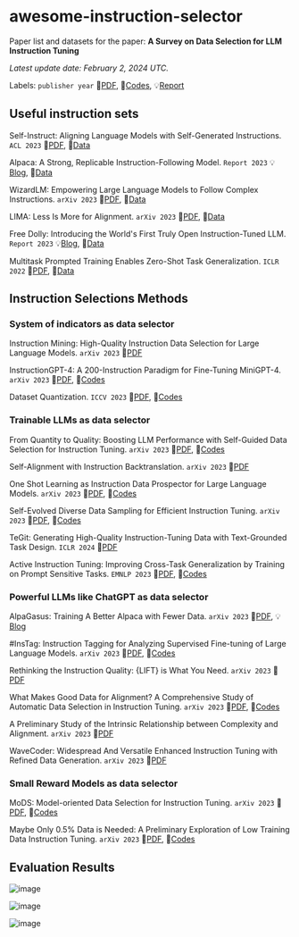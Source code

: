 # awesome-instruction-selector

Paper list and datasets for the paper: **A Survey on Data Selection for LLM Instruction Tuning**

*Latest update date: February 2, 2024 UTC.* 

Labels: `publisher year` 📄[PDF](), 🔗[Codes](), 💡[Report]()

## Useful instruction sets
Self-Instruct: Aligning Language Models with Self-Generated Instructions. `ACL 2023` 📄[PDF](https://aclanthology.org/2023.acl-long.754.pdf), 🔗[Data](https://github.com/yizhongw/self-instruct)

Alpaca: A Strong, Replicable Instruction-Following Model. `Report 2023` 💡[Blog](https://crfm.stanford.edu/2023/03/13/alpaca.html), 🔗[Data](https://github.com/tatsu-lab/stanford_alpaca#data-release)

WizardLM: Empowering Large Language Models to Follow Complex Instructions. `arXiv 2023` 📄[PDF](https://arxiv.org/pdf/2304.12244.pdf), 🔗[Data](https://github.com/nlpxucan/WizardLM/tree/main/WizardLM)

LIMA: Less Is More for Alignment. `arXiv 2023` 📄[PDF](https://arxiv.org/pdf/2305.11206.pdf), 🔗[Data]()

Free Dolly: Introducing the World's First Truly Open Instruction-Tuned LLM. `Report 2023` 💡[Blog](https://www.databricks.com/blog/2023/04/12/dolly-first-open-commercially-viable-instruction-tuned-llm), 🔗[Data](https://huggingface.co/datasets/databricks/databricks-dolly-15k)

Multitask Prompted Training Enables Zero-Shot Task Generalization. `ICLR 2022` 📄[PDF](https://openreview.net/pdf?id=9Vrb9D0WI4), 🔗[Data](https://github.com/bigscience-workshop/promptsource)

## Instruction Selections Methods

### System of indicators as data selector

Instruction Mining: High-Quality Instruction Data Selection for Large Language Models. `arXiv 2023` 📄[PDF](https://arxiv.org/pdf/2307.06290.pdf)

InstructionGPT-4: A 200-Instruction Paradigm for Fine-Tuning MiniGPT-4. `arXiv 2023` 📄[PDF](https://arxiv.org/pdf/2308.12067.pdf), 🔗[Codes](https://github.com/waltonfuture/InstructionGPT-4)

Dataset Quantization. `ICCV 2023` 📄[PDF](https://arxiv.org/pdf/2308.10524.pdf), 🔗[Codes](https://github.com/magic-research/Dataset_Quantization) 

### Trainable LLMs as data selector
From Quantity to Quality: Boosting LLM Performance with Self-Guided Data Selection for Instruction Tuning. `arXiv 2023` 📄[PDF](https://arxiv.org/pdf/2308.12032.pdf), 🔗[Codes](https://github.com/MingLiiii/Cherry_LLM)

Self-Alignment with Instruction Backtranslation. `arXiv 2023` 📄[PDF](https://arxiv.org/pdf/2308.06259.pdf)

One Shot Learning as Instruction Data Prospector for Large Language Models. `arXiv 2023` 📄[PDF](https://arxiv.org/pdf/2312.10302.pdf), 🔗[Codes](https://github.com/pldlgb/nuggets)

Self-Evolved Diverse Data Sampling for Efficient Instruction Tuning. `arXiv 2023` 📄[PDF](https://arxiv.org/pdf/2311.08182.pdf), 🔗[Codes](https://github.com/OFA-Sys/DiverseEvol)

TeGit: Generating High-Quality Instruction-Tuning Data with Text-Grounded Task Design. `ICLR 2024` 📄[PDF](https://arxiv.org/pdf/2309.05447.pdf)

Active Instruction Tuning: Improving Cross-Task Generalization by Training on Prompt Sensitive Tasks. `EMNLP 2023` 📄[PDF](https://aclanthology.org/2023.emnlp-main.112.pdf), 🔗[Codes](https://github.com/PlusLabNLP/Active-IT)

### Powerful LLMs like ChatGPT as data selector

AlpaGasus: Training A Better Alpaca with Fewer Data. `arXiv 2023` 📄[PDF](https://arxiv.org/pdf/2307.08701.pdf), 💡[Blog](https://lichang-chen.github.io/AlpaGasus/)

#InsTag: Instruction Tagging for Analyzing Supervised Fine-tuning of Large Language Models. `arXiv 2023` 📄[PDF](https://arxiv.org/pdf/2312.11508.pdf), 🔗[Codes](https://github.com/OFA-Sys/InsTag)

Rethinking the Instruction Quality: {LIFT} is What You Need. `arXiv 2023` 📄[PDF](https://arxiv.org/pdf/2312.11508.pdf)

What Makes Good Data for Alignment? A Comprehensive Study of Automatic Data Selection in Instruction Tuning. `arXiv 2023` 📄[PDF](https://arxiv.org/pdf/2312.15685.pdf), 🔗[Codes](https://github.com/hkust-nlp/deita)

A Preliminary Study of the Intrinsic Relationship between Complexity and Alignment. `arXiv 2023` 📄[PDF](https://arxiv.org/pdf/2308.05696.pdf)

WaveCoder: Widespread And Versatile Enhanced Instruction Tuning with Refined Data Generation. `arXiv 2023` 📄[PDF](https://arxiv.org/pdf/2312.14187.pdf)


### Small Reward Models as data selector
MoDS: Model-oriented Data Selection for Instruction Tuning. `arXiv 2023` 📄[PDF](https://arxiv.org/pdf/2311.15653.pdf), 🔗[Codes](https://github.com/CASIA-LM/MoDS)

Maybe Only 0.5% Data is Needed: A Preliminary Exploration of Low Training Data Instruction Tuning. `arXiv 2023` 📄[PDF](https://arxiv.org/pdf/2305.09246.pdf), 🔗[Codes](https://github.com/CASIA-LM/MoDS)

## Evaluation Results
![image](https://github.com/Bolin97/awesome-instruction-selector/assets/157888182/8abe93d7-2530-46af-8656-43c0d6ab3d40)

![image](https://github.com/Bolin97/awesome-instruction-selector/assets/157888182/a7d34716-20eb-4c52-844c-944d5de44324)

![image](https://github.com/Bolin97/awesome-instruction-selector/assets/157888182/a6e341b9-c87c-440f-92ea-d8c40107a0d6)


